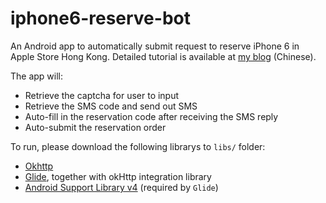 iphone6-reserve-bot
===================
An Android app to automatically submit request to reserve iPhone 6 in Apple Store Hong Kong.
Detailed tutorial is available at [my blog](http://blog.30sparks.com/iphone-reserve-bot-tutorial/?utm_source=github&utm_medium=web&utm_campaign=ibot) (Chinese).

The app will:

* Retrieve the captcha for user to input
* Retrieve the SMS code and send out SMS
* Auto-fill in the reservation code after receiving the SMS reply
* Auto-submit the reservation order

To run, please download the following librarys to `libs/` folder:

* [Okhttp](http://square.github.io/okhttp)
* [Glide](https://github.com/bumptech/glide), together with okHttp integration library
* [Android Support Library v4](http://developer.android.com/tools/support-library/index.html) (required by `Glide`)
